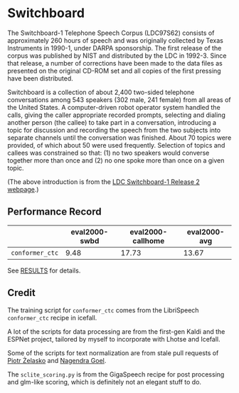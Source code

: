 # Switchboard

The Switchboard-1 Telephone Speech Corpus (LDC97S62) consists of approximately 260 hours of speech and was originally collected by Texas Instruments in 1990-1, under DARPA sponsorship. The first release of the corpus was published by NIST and distributed by the LDC in 1992-3. Since that release, a number of corrections have been made to the data files as presented on the original CD-ROM set and all copies of the first pressing have been distributed.

Switchboard is a collection of about 2,400 two-sided telephone conversations among 543 speakers (302 male, 241 female) from all areas of the United States. A computer-driven robot operator system handled the calls, giving the caller appropriate recorded prompts, selecting and dialing another person (the callee) to take part in a conversation, introducing a topic for discussion and recording the speech from the two subjects into separate channels until the conversation was finished. About 70 topics were provided, of which about 50 were used frequently. Selection of topics and callees was constrained so that: (1) no two speakers would converse together more than once and (2) no one spoke more than once on a given topic.

(The above introduction is from the [LDC Switchboard-1 Release 2 webpage](https://catalog.ldc.upenn.edu/LDC97S62).)


## Performance Record
|                                |  eval2000-swbd  |  eval2000-callhome  | eval2000-avg |
|--------------------------------|-----------------|---------------------|--------------|
|         `conformer_ctc`        |      9.48       |         17.73       |    13.67     | 

See [RESULTS](/egs/swbd/ASR/RESULTS.md) for details.

## Credit

The training script for `conformer_ctc` comes from the LibriSpeech `conformer_ctc` recipe in icefall.

A lot of the scripts for data processing are from the first-gen Kaldi and the ESPNet project, tailored by myself to incorporate with Lhotse and Icefall.

Some of the scripts for text normalization are from stale pull requests of [Piotr Żelasko](https://github.com/pzelasko) and [Nagendra Goel](https://github.com/ngoel17).

The `sclite_scoring.py` is from the GigaSpeech recipe for post processing and glm-like scoring, which is definitely not an elegant stuff to do.
